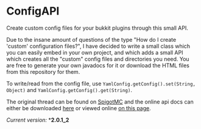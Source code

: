# ConfigAPI
Create custom config files for your bukkit plugins through this small API.

Due to the insane amount of questions of the type "How do I create 'custom' configuration files?", I have decided to write a small class which you can easily embed in your own project, and which adds a small API which creates all the "custom" config files and directories you need. You are free to generate your own javadocs for it or download the HTML files from this repository for them.

To write/read from the config file, use ``YamlConfig.getConfig().set(String, Object)`` and ``YamlConfig.getConfig().get(String)``.

The original thread can be found on [SpigotMC](https://www.spigotmc.org/threads/api-multiple-configuration-files-and-directories.202492/) and the online api docs can either be downloaded [here](https://www.github.com/ShanerX/ConfigAPI/tree/master/doc) or viewed online [on this page](https://shanerx.github.io/ConfigAPI/doc/).

*Current version:* ***2.0.1_2**